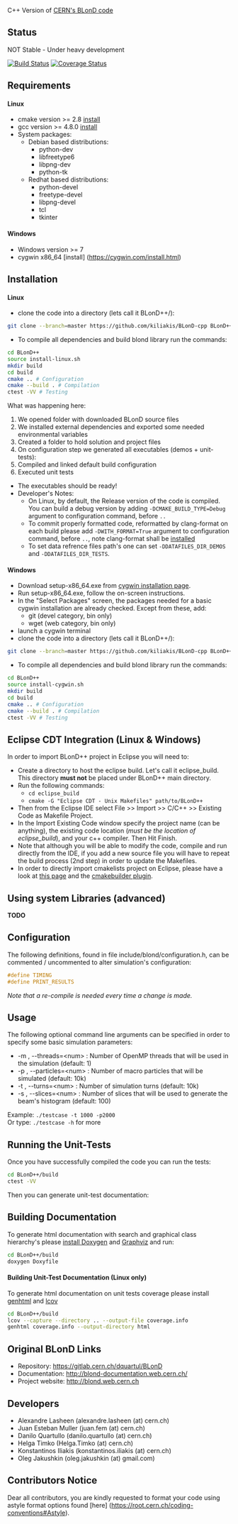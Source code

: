 C++ Version of [CERN's BLonD code][1]

## Status 

NOT Stable - Under heavy development

[![Build Status](https://travis-ci.org/kiliakis/BLonD-cpp.svg?branch=master)](https://travis-ci.org/kiliakis/BLonD-cpp)
[![Coverage Status](https://coveralls.io/repos/github/kiliakis/BLonD-cpp/badge.svg?branch=master)](https://coveralls.io/github/kiliakis/BLonD-cpp?branch=master)

## Requirements

#### Linux
* cmake version >= 2.8 [install](https://cmake.org/install/)
* gcc version >= 4.8.0 [install](https://gcc.gnu.org/wiki/InstallingGCC)
* System packages:
  * Debian based distributions: 
    * python-dev
    * libfreetype6
    * libpng-dev
    * python-tk
  * Redhat based distributions:
    * python-devel
    * freetype-devel
    * libpng-devel
    * tcl
    * tkinter

#### Windows
* Windows version >= 7
* cygwin x86_64 [install] (https://cygwin.com/install.html)

## Installation

#### Linux
* clone the code into a directory (lets call it BLonD++/):
```bash  
git clone --branch=master https://github.com/kiliakis/BLonD-cpp BLonD++
```
* To compile all dependencies and build blond library run the commands:
```bash
cd BLonD++  
source install-linux.sh  
mkdir build  
cd build 
cmake .. # Configuration
cmake --build . # Compilation
ctest -VV # Testing
```

What was happening here:
   1. We opened folder with downloaded BLonD source files
   2. We installed external dependencies and exported some needed environmental variables
   3. Created a folder to hold solution and project files
   3. On configuration step we generated all executables (demos + unit-tests):
   4. Compiled and linked default build configuration
   5. Executed unit tests

* The executables should be ready!
* Developer's Notes:
  * On Linux, by default, the Release version of the code is compiled. You can build a debug version by adding `-DCMAKE_BUILD_TYPE=Debug` argument to configuration command, before `..`
  * To commit properly formatted code, reformatted by clang-format on each build please add `-DWITH_FORMAT=True` argument to configuration command, before `..`, note clang-format shall be [installed](http://llvm.org/releases/download.html)
  * To set data refrence files path's one can set `-DDATAFILES_DIR_DEMOS` and `-DDATAFILES_DIR_TESTS`.


#### Windows
* Download setup-x86_64.exe from [cygwin installation page](https://cygwin.com/install.html).
* Run setup-x86_64.exe, follow the on-screen instructions.
* In the "Select Packages" screen, the packages needed for a basic cygwin installation are already checked. Except from these, add:
  * git (devel category, bin only)
  * wget (web category, bin only)
* launch a cygwin terminal
* clone the code into a directory (lets call it BLonD++/):
```bash  
git clone --branch=master https://github.com/kiliakis/BLonD-cpp BLonD++
```
* To compile all dependencies and build blond library run the commands:
```bash
cd BLonD++  
source install-cygwin.sh  
mkdir build  
cd build 
cmake .. # Configuration
cmake --build . # Compilation
ctest -VV # Testing
```

## Eclipse CDT Integration (Linux & Windows)
In order to import BLonD++ project in Eclipse you will need to:
* Create a directory to host the eclipse build. Let's call it eclipse_build. This directory **must not** be placed under BLonD++ main directory.
* Run the following commands:
  * `cd eclipse_build`
  * `cmake -G "Eclipse CDT - Unix Makefiles" path/to/BLonD++`
* Then from the Eclipse IDE select File >> Import >> C/C++ >> Existing Code as Makefile Project.
* In the Import Existing Code window specify the project name (can be anything), the existing code location (*must be the location of eclipse_build*), and your c++ compiler. Then Hit Finish.
* Note that although you will be able to modify the code, compile and run directly from the IDE, if you add a new source file you will have to repeat the build process (2nd step) in order to update the Makefiles. 
* In order to directly import cmakelists project on Eclipse, please have a look at [this page](https://cmake.org/Wiki/Eclipse_CDT4_Generator) and the [cmakebuilder plugin](http://www.janua.fr/cmakebuilder-by-janua/).


## Using system Libraries (advanced)
**TODO**

## Configuration
The following definitions, found in file include/blond/configuration.h, can be commented / uncommented to alter simulation's configuration:
```c
#define TIMING
#define PRINT_RESULTS
```
*Note that a re-compile is needed every time a change is made.* 

## Usage
The following optional command line arguments can be specified in order to specify some basic simulation parameters:
* -m <num>, --threads=\<num\>   : Number of OpenMP threads that will be used in the simulation (default: 1)
* -p <num>, --particles=\<num\> : Number of macro particles that will be simulated (default: 10k)
* -t <num>, --turns=\<num\>     : Number of simulation turns (default: 10k)
* -s <num>, --slices=\<num\>    : Number of slices that will be used to generate the beam's histogram (default: 100)  

Example: `./testcase -t 1000 -p2000`  
Or type: `./testcase -h` for more  

## Running the Unit-Tests
Once you have successfully compiled the code you can run the tests:
```bash
cd BLonD++/build
ctest -VV
```
Then you can generate unit-test documentation:

## Building Documentation
To generate html documentation with search and graphical class hierarchy's please [install Doxygen](http://www.stack.nl/~dimitri/doxygen/download.html) and [Graphviz](http://www.graphviz.org/Download.php) and run:
```bash
cd BLonD++/build
doxygen Doxyfile
```

#### Building Unit-Test Documentation (Linux only)
To generate html documentation on unit tests coverage please install [genhtml](http://linux.die.net/man/1/genhtml) and [lcov](http://ltp.sourceforge.net/coverage/lcov.php)
```bash
cd BLonD++/build
lcov --capture --directory .. --output-file coverage.info
genhtml coverage.info --output-directory html
```

## Original BLonD Links

* Repository: https://gitlab.cern.ch/dquartul/BLonD
* Documentation: http://blond-documentation.web.cern.ch/
* Project website: http://blond.web.cern.ch

## Developers

- Alexandre Lasheen (alexandre.lasheen (at) cern.ch)
- Juan Esteban Muller (juan.fem (at) cern.ch)
- Danilo Quartullo (danilo.quartullo (at) cern.ch)
- Helga Timko (Helga.Timko (at) cern.ch)
- Konstantinos Iliakis (konstantinos.iliakis (at) cern.ch)
- Oleg Jakushkin (oleg.jakushkin (at) gmail.com)

## Contributors Notice

Dear all contributors, you are kindly requested to format your code using astyle format options found [here] (https://root.cern.ch/coding-conventions#Astyle).

[1]: http://blond.web.cern.ch
